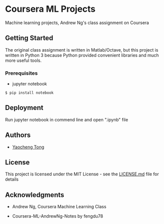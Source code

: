 # **Coursera ML Projects**

Machine learning projects, Andrew Ng's class assignment on Coursera

## Getting Started

The original class assignment is written in Matlab/Octave, but this project is written in Python 3 because Python provided convenient libraries and much more useful tools.

### Prerequisites

-   jupyter notebook

<!-- -->

    $ pip install notebook

## Deployment

Run jupyter notebook in commend line and open ".ipynb" file

## Authors

-   [Yaocheng Tong](https://github.com/YaochengTong)

## License

This project is licensed under the MIT License - see the [LICENSE.md](https://github.com/YaochengTong/Coursera-ML-Projects/blob/master/LICENSE.md) file for details

## Acknowledgments

-   Andrew Ng, Coursera Machine Learning Class

-   Coursera-ML-AndrewNg-Notes by fengdu78
